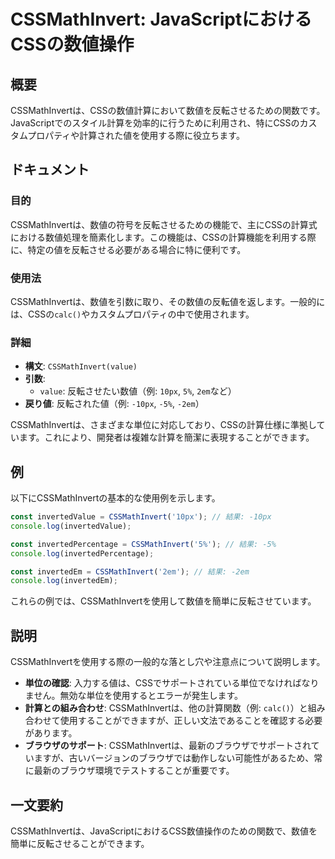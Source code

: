 <!--
Meta Description: # CSSMathInvert: JavaScriptにおけるCSSの数値操作 ## 概要 CSSMathInvertは、CSSの数値計算において数値を反転させるための関数です。JavaScriptでのスタイル計算を効率的に行うために利用され、特にCSSのカスタムプロパティや計算された値を使用する際...
Meta Keywords: cssmathinvertは, cssmathinvert, 10px, 2em, javascript
-->

# CSSMathInvert: JavaScriptにおけるCSSの数値操作

## 概要
CSSMathInvertは、CSSの数値計算において数値を反転させるための関数です。JavaScriptでのスタイル計算を効率的に行うために利用され、特にCSSのカスタムプロパティや計算された値を使用する際に役立ちます。

## ドキュメント
### 目的
CSSMathInvertは、数値の符号を反転させるための機能で、主にCSSの計算式における数値処理を簡素化します。この機能は、CSSの計算機能を利用する際に、特定の値を反転させる必要がある場合に特に便利です。

### 使用法
CSSMathInvertは、数値を引数に取り、その数値の反転値を返します。一般的には、CSSの`calc()`やカスタムプロパティの中で使用されます。

### 詳細
- **構文**: `CSSMathInvert(value)`
- **引数**: 
  - `value`: 反転させたい数値（例: `10px`, `5%`, `2em`など）
- **戻り値**: 反転された値（例: `-10px`, `-5%`, `-2em`）

CSSMathInvertは、さまざまな単位に対応しており、CSSの計算仕様に準拠しています。これにより、開発者は複雑な計算を簡潔に表現することができます。

## 例
以下にCSSMathInvertの基本的な使用例を示します。

```javascript
const invertedValue = CSSMathInvert('10px'); // 結果: -10px
console.log(invertedValue);
```

```javascript
const invertedPercentage = CSSMathInvert('5%'); // 結果: -5%
console.log(invertedPercentage);
```

```javascript
const invertedEm = CSSMathInvert('2em'); // 結果: -2em
console.log(invertedEm);
```

これらの例では、CSSMathInvertを使用して数値を簡単に反転させています。

## 説明
CSSMathInvertを使用する際の一般的な落とし穴や注意点について説明します。

- **単位の確認**: 入力する値は、CSSでサポートされている単位でなければなりません。無効な単位を使用するとエラーが発生します。
- **計算との組み合わせ**: CSSMathInvertは、他の計算関数（例: `calc()`）と組み合わせて使用することができますが、正しい文法であることを確認する必要があります。
- **ブラウザのサポート**: CSSMathInvertは、最新のブラウザでサポートされていますが、古いバージョンのブラウザでは動作しない可能性があるため、常に最新のブラウザ環境でテストすることが重要です。

## 一文要約
CSSMathInvertは、JavaScriptにおけるCSS数値操作のための関数で、数値を簡単に反転させることができます。